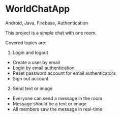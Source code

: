 # WorldChatApp
Android, Java, Firebase, Authentication



This project is a simple chat with one room.

Covered topics are:

1. Login and logout
- Create a user by email
- Login by email authentication
- Reset password account for email authenticators
- Sign out account

2. Send text or image
- Everyone can send a message in the room
- Message should be a text or image
- All members saw the message in real-time


